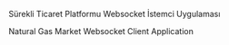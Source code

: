 Sürekli Ticaret Platformu Websocket İstemci Uygulaması

Natural Gas Market Websocket Client Application
